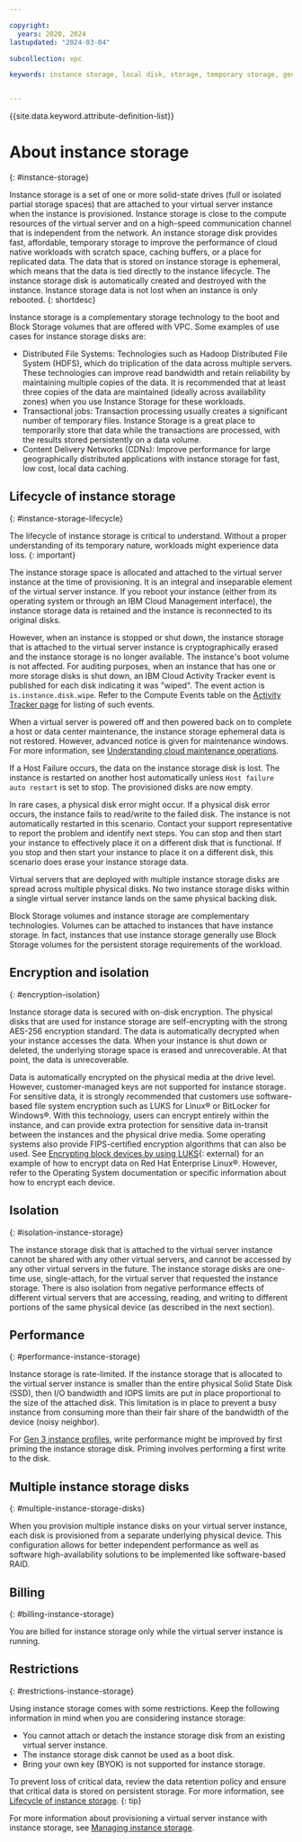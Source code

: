 ```yaml
---

copyright:
  years: 2020, 2024
lastupdated: "2024-03-04"

subcollection: vpc

keywords: instance storage, local disk, storage, temporary storage, generation 2, gen 2


---
```


{{site.data.keyword.attribute-definition-list}}

# About instance storage
{: #instance-storage}

Instance storage is a set of one or more solid-state drives (full or isolated partial storage spaces) that are attached to your virtual server instance when the instance is provisioned. Instance storage is close to the compute resources of the virtual server and on a high-speed communication channel that is independent from the network. An instance storage disk provides fast, affordable, temporary storage to improve the performance of cloud native workloads with scratch space, caching buffers, or a place for replicated data. The data that is stored on instance storage is ephemeral, which means that the data is tied directly to the instance lifecycle. The instance storage disk is automatically created and destroyed with the instance. Instance storage data is not lost when an instance is only rebooted.
{: shortdesc}

Instance storage is a complementary storage technology to the boot and Block Storage volumes that are offered with VPC. Some examples of use cases for instance storage disks are:

*	Distributed File Systems: Technologies such as Hadoop Distributed File System (HDFS), which do triplication of the data across multiple servers. These technologies can improve read bandwidth and retain reliability by maintaining multiple copies of the data. It is recommended that at least three copies of the data are maintained (ideally across availability zones) when you use Instance Storage for these workloads.  
*	Transactional jobs: Transaction processing usually creates a significant number of temporary files. Instance Storage is a great place to temporarily store that data while the transactions are processed, with the results stored persistently on a data volume.
*	Content Delivery Networks (CDNs): Improve performance for large geographically distributed applications with instance storage for fast, low cost, local data caching.

## Lifecycle of instance storage
{: #instance-storage-lifecycle}

The lifecycle of instance storage is critical to understand. Without a proper understanding of its temporary nature, workloads might experience data loss.
{: important}

The instance storage space is allocated and attached to the virtual server instance at the time of provisioning. It is an integral and inseparable element of the virtual server instance. If you reboot your instance (either from its operating system or through an IBM Cloud Management interface), the instance storage data is retained and the instance is reconnected to its original disks.

However, when an instance is stopped or shut down, the instance storage that is attached to the virtual server instance is cryptographically erased and the instance storage is no longer available. The instance's boot volume is not affected. For auditing purposes, when an instance that has one or more storage disks is shut down, an IBM Cloud Activity Tracker event is published for each disk indicating it was "wiped". The event action is `is.instance.disk.wipe`. Refer to the Compute Events table on the [Activity Tracker page](/docs/vpc?topic=vpc-at-events#events-compute) for listing of such events.

When a virtual server is powered off and then powered back on to complete a host or data center maintenance, the instance storage ephemeral data is not restored. However, advanced notice is given for maintenance windows. For more information, see [Understanding cloud maintenance operations](/docs/vpc?topic=vpc-about-cloud-maintenance).

If a Host Failure occurs, the data on the instance storage disk is lost. The instance is restarted on another host automatically unless `Host failure auto restart` is set to stop. The provisioned disks are now empty.

In rare cases, a physical disk error might occur. If a physical disk error occurs, the instance fails to read/write to the failed disk. The instance is not automatically restarted in this scenario. Contact your support representative to report the problem and identify next steps. You can stop and then start your instance to effectively place it on a different disk that is functional. If you stop and then start your instance to place it on a different disk, this scenario does erase your instance storage data.

Virtual servers that are deployed with multiple instance storage disks are spread across multiple physical disks. No two instance storage disks within a single virtual server instance lands on the same physical backing disk.

Block Storage volumes and instance storage are complementary technologies. Volumes can be attached to instances that have instance storage. In fact, instances that use instance storage generally use Block Storage volumes for the persistent storage requirements of the workload.

## Encryption and isolation
{: #encryption-isolation}

Instance storage data is secured with on-disk encryption. The physical disks that are used for instance storage are self-encrypting with the strong AES-256 encryption standard. The data is automatically decrypted when your instance accesses the data. When your instance is shut down or deleted, the underlying storage space is erased and unrecoverable. At that point, the data is unrecoverable. 

Data is automatically encrypted on the physical media at the drive level. However, customer-managed keys are not supported for instance storage. For sensitive data, it is strongly recommended that customers use software-based file system encryption such as LUKS for Linux&reg; or BitLocker for Windows&reg;. With this technology, users can encrypt entirely within the instance, and can provide extra protection for sensitive data in-transit between the instances and the physical drive media. Some operating systems also provide FIPS-certified encryption algorithms that can also be used. See [Encrypting block devices by using LUKS](https://access.redhat.com/documentation/en-us/red_hat_enterprise_linux/8/html/security_hardening/encrypting-block-devices-using-luks_security-hardening){: external} for an example of how to encrypt data on Red Hat Enterprise Linux&reg;. However, refer to the Operating System documentation or specific information about how to encrypt each device.

## Isolation
{: #isolation-instance-storage}

The instance storage disk that is attached to the virtual server instance cannot be shared with any other virtual servers, and cannot be accessed by any other virtual servers in the future. The instance storage disks are one-time use, single-attach, for the virtual server that requested the instance storage. There is also isolation from negative performance effects of different virtual servers that are accessing, reading, and writing to different portions of the same physical device (as described in the next section). 

## Performance
{: #performance-instance-storage}

Instance storage is rate-limited. If the instance storage that is allocated to the virtual server instance is smaller than the entire physical Solid State Disk (SSD), then I/O bandwidth and IOPS limits are put in place proportional to the size of the attached disk. This limitation is in place to prevent a busy instance from consuming more than their fair share of the bandwidth of the device (noisy neighbor).

For [Gen 3 instance profiles](/docs/vpc?topic=vpc-profiles&interface=ui#next-gen-profiles), write performance might be improved by first priming the instance storage disk. Priming involves performing a first write to the disk.

## Multiple instance storage disks
{: #multiple-instance-storage-disks}

When you provision multiple instance disks on your virtual server instance, each disk is provisioned from a separate underlying physical device. This configuration allows for better independent performance as well as software high-availability solutions to be implemented like software-based RAID.

## Billing
{: #billing-instance-storage}

You are billed for instance storage only while the virtual server instance is running.

## Restrictions
{: #restrictions-instance-storage}

Using instance storage comes with some restrictions. Keep the following information in mind when you are considering instance storage:
*	You cannot attach or detach the instance storage disk from an existing virtual server instance.
*	The instance storage disk cannot be used as a boot disk.
*	Bring your own key (BYOK) is not supported for instance storage.

To prevent loss of critical data, review the data retention policy and ensure that critical data is stored on persistent storage. For more information, see [Lifecycle of instance storage](#instance-storage-lifecycle).
{: tip}

For more information about provisioning a virtual server instance with instance storage, see [Managing instance storage](/docs/vpc?topic=vpc-instance-storage-provisioning).

